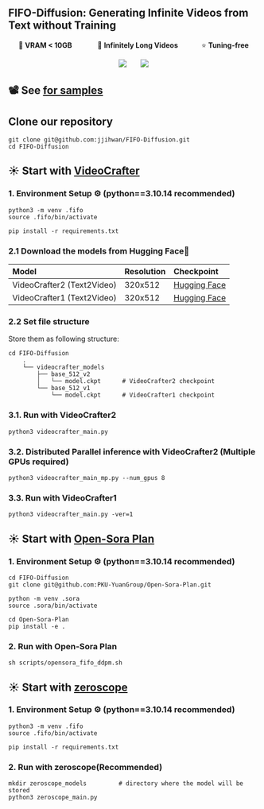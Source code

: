 ## FIFO-Diffusion: Generating Infinite Videos from Text without Training
<div align="center">

<p>
💾 <b> VRAM < 10GB</b> &nbsp;&nbsp;&nbsp;&nbsp;&nbsp;&nbsp;&nbsp;&nbsp;&nbsp;&nbsp;&nbsp;
🚀 <b> Infinitely Long Videos</b> &nbsp;&nbsp;&nbsp;&nbsp;&nbsp;&nbsp;&nbsp;&nbsp;&nbsp;&nbsp;
⭐️ <b> Tuning-free</b>
</p>

<a href="https://jjihwan.github.io/projects/FIFO-Diffusion"><img src='https://img.shields.io/badge/arXiv-red'></a> &nbsp;&nbsp;&nbsp;&nbsp;&nbsp;
<a href="https://jjihwan.github.io/projects/FIFO-Diffusion"><img src='https://img.shields.io/badge/Project-Page-Green'></a>

</div>

## 📽️ See <a href="https://jjihwan.github.io/projects/FIFO-Diffusion"> for samples</a>

</div>

## Clone our repository
```
git clone git@github.com:jjihwan/FIFO-Diffusion.git
cd FIFO-Diffusion
```

## ☀️ Start with <a href="https://github.com/AILab-CVC/VideoCrafter">VideoCrafter</a>

### 1. Environment Setup ⚙️ (python==3.10.14 recommended)
```
python3 -m venv .fifo
source .fifo/bin/activate

pip install -r requirements.txt
```

### 2.1 Download the models from Hugging Face🤗
|Model|Resolution|Checkpoint
|:---------|:---------|:--------
|VideoCrafter2 (Text2Video)|320x512|[Hugging Face](https://huggingface.co/VideoCrafter/VideoCrafter2/blob/main/model.ckpt)
|VideoCrafter1 (Text2Video)|320x512|[Hugging Face](https://huggingface.co/VideoCrafter/Text2Video-512/blob/main/model.ckpt)

### 2.2 Set file structure
Store them as following structure:
```
cd FIFO-Diffusion
    .
    └── videocrafter_models
        ├── base_512_v2
        │   └── model.ckpt      # VideoCrafter2 checkpoint
        └── base_512_v1
            └── model.ckpt      # VideoCrafter1 checkpoint
```

### 3.1. Run with VideoCrafter2
```
python3 videocrafter_main.py
```

### 3.2. Distributed Parallel inference with VideoCrafter2 (Multiple GPUs required)

```
python3 videocrafter_main_mp.py --num_gpus 8
```

### 3.3. Run with VideoCrafter1
```
python3 videocrafter_main.py -ver=1
```

## ☀️ Start with <a href="https://github.com/PKU-YuanGroup/Open-Sora-Plan">Open-Sora Plan</a>

### 1. Environment Setup ⚙️ (python==3.10.14 recommended)
```
cd FIFO-Diffusion
git clone git@github.com:PKU-YuanGroup/Open-Sora-Plan.git

python -m venv .sora
source .sora/bin/activate

cd Open-Sora-Plan
pip install -e .
```

### 2. Run with Open-Sora Plan
```
sh scripts/opensora_fifo_ddpm.sh
```

## ☀️ Start with <a href="https://huggingface.co/cerspense/zeroscope_v2_576w">zeroscope</a>

### 1. Environment Setup ⚙️ (python==3.10.14 recommended)
```
python3 -m venv .fifo
source .fifo/bin/activate

pip install -r requirements.txt
```

### 2. Run with zeroscope(Recommended)
```
mkdir zeroscope_models         # directory where the model will be stored
python3 zeroscope_main.py
```
